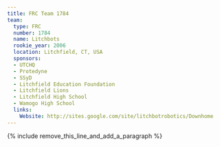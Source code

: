 ```yaml
---
title: FRC Team 1784
team:
  type: FRC
  number: 1784
  name: Litchbots
  rookie_year: 2006
  location: Litchfield, CT, USA
  sponsors:
  - UTCHQ
  - Protedyne
  - SSyD
  - Litchfield Education Foundation
  - Litchfield Lions
  - Litchfield High School
  - Wamogo High School
  links:
    Website: http://sites.google.com/site/litchbotrobotics/Downhome
---
```


{% include remove_this_line_and_add_a_paragraph %}
